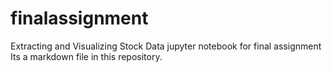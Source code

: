 # finalassignment
Extracting and Visualizing Stock Data jupyter notebook  for final assignment
Its a markdown file in this repository.
